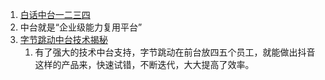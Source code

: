 1. [白话中台一二三四](https://www.infoq.cn/profile/1084916)
1. 中台就是“企业级能力复用平台”
1. [字节跳动中台技术揭秘](https://www.infoq.cn/article/0d1PN9*VNAdKzyY22NFC)
    1. 有了强大的技术中台支持，字节跳动在前台放四五个员工，就能做出抖音这样的产品来，快速试错，不断迭代，大大提高了效率。
